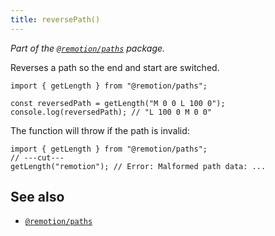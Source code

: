 ```yaml
---
title: reversePath()
---
```


_Part of the [`@remotion/paths`](/docs/paths) package._

Reverses a path so the end and start are switched.

```tsx twoslash
import { getLength } from "@remotion/paths";

const reversedPath = getLength("M 0 0 L 100 0");
console.log(reversedPath); // "L 100 0 M 0 0"
```

The function will throw if the path is invalid:

```tsx twoslash
import { getLength } from "@remotion/paths";
// ---cut---
getLength("remotion"); // Error: Malformed path data: ...
```

## See also

- [`@remotion/paths`](/docs/paths)
